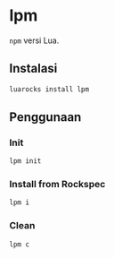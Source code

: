 # lpm

`npm` versi Lua.

## Instalasi

```bash
luarocks install lpm
```

## Penggunaan

### Init

```bash
lpm init
```

### Install from Rockspec

```bash
lpm i
```

### Clean

```bash
lpm c
```
